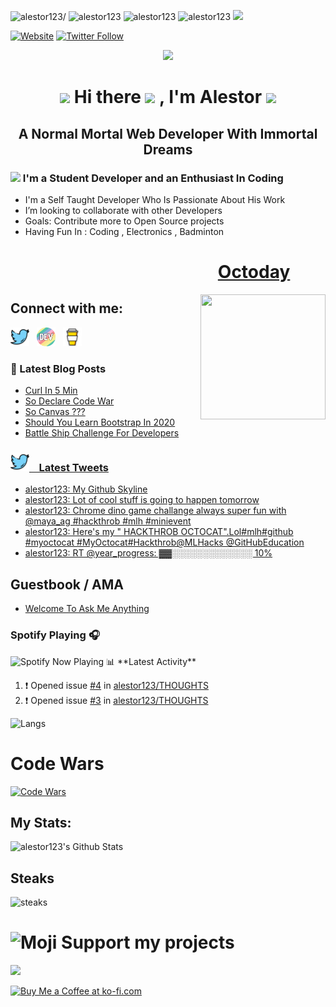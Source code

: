 <p align="left"> <img src=https://komarev.com/ghpvc/?username=alestor123 alt=alestor123/>  <img src="https://badges.pufler.dev/gists/alestor123"  alt=alestor123> 
<img src="https://badges.pufler.dev/repos/alestor123" alt="alestor123"> <img src="https://badges.pufler.dev/years/alestor123" alt="alestor123">
<img src="https://img.shields.io/github/last-commit/alestor123/alestor123.svg?style=flat-square">
</p>

[![Website](https://img.shields.io/website?label=alestor123.github.io&style=for-the-badge&url=https%3A%2F%2Falestor123.github.io)](https://alestor123.github.io)
[![Twitter Follow](https://img.shields.io/twitter/follow/alestor123?color=1DA1F2&logo=twitter&style=for-the-badge)](https://twitter.com/alestor123)


<p align="center">
    <img src="https://raw.githubusercontent.com/alestor123/alestor123/master/assets/icon.svg">
</p>

<h1 align="center"> <img src="https://media.giphy.com/media/WUlplcMpOCEmTGBtBW/giphy.gif" width="30"> Hi there <img src="https://media.giphy.com/media/hvRJCLFzcasrR4ia7z/giphy.gif" width="25px"> , I'm Alestor <img src="https://media.giphy.com/media/WUlplcMpOCEmTGBtBW/giphy.gif" width="30">  </h1>
<h2 align="center"> A Normal Mortal Web Developer With Immortal Dreams</h2>

### <img src="https://emojis.slackmojis.com/emojis/images/1584726375/8272/blob-cool.gif?1584726375" width="28" />  I'm a Student Developer and an Enthusiast In Coding 
- I'm a Self Taught Developer Who Is Passionate About His Work
- I’m looking to collaborate with other Developers
- Goals: Contribute more to Open Source projects
- Having Fun In :  Coding , Electronics  , Badminton


<p align="center">  
<a href="https://octoday.glitch.me/" alt="octoday">
<h1 align=right style="padding-right:1.5cm">Octoday</h1>
<img width="200"  align=right height="200" src="https://octoday.glitch.me/octodex">
</a>
</p>

## Connect with me:

<a href="https://twitter.com/alestor123"><img height="30" src="./assets/twitter.png"></a>&nbsp;&nbsp;
<a href="https://dev.to/alestor123"><img height="30" src="./assets/devto.png"></a>&nbsp;&nbsp;
 <a href="https://www.buymeacoffee.com/alestor123"><img height="30" src="./assets/coffee.jpg"></a>&nbsp;&nbsp;


### 📕 Latest Blog Posts
<!-- BLOG-POST-LIST:START -->
- [Curl In 5 Min](https://dev.to/alestor123/curl-in-5-min-ngm)
- [So Declare Code War](https://dev.to/alestor123/so-declare-code-war-2673)
- [So Canvas ???](https://dev.to/alestor123/so-canvas-bdo)
- [Should You Learn Bootstrap In 2020](https://dev.to/alestor123/should-you-learn-bootstrap-in-2020-5007)
- [Battle Ship Challenge For Developers](https://dev.to/alestor123/battle-ship-challenge-for-developers-5i9)
<!-- BLOG-POST-LIST:END -->


### <a href="https://twitter.com/alestor123"><img height="30" src="./assets/twitter.png"> &nbsp;&nbsp;  Latest Tweets </a>

<!-- TWEET:START -->
- [alestor123: My Github Skyline](https://rss.app/articles/cb4e791f6f6d729c074351566bd3a7c508111d6e1e33b7f2d6ed954bd7d528d4f61eb1492ac7df6bf5a06e75de16079769dc6ee5c7147f1083)
- [alestor123: Lot of cool stuff is going to happen tomorrow](https://rss.app/articles/cb4e791f6f6d729c074351566bd3a7c508111d6e1e33b7f2d6ed954bd7d528d4f61eb1492ac7df6bf5a06875da100b9663d568e7ca14731082)
- [alestor123: Chrome dino game challange always super fun with @maya_ag #hackthrob #mlh #minievent](https://rss.app/articles/cb4e791f6f6d729c074351566bd3a7c508111d6e1e33b7f2d6ed954bd7d528d4f61eb1492ac7df6bf5a26c7bde110f9668d061e8c1107a128b)
- [alestor123: Here's my " HACKTHROB OCTOCAT".Lol#mlh#github #myoctocat #MyOctocat#Hackthrob@MLHacks @GitHubEducation](https://rss.app/articles/cb4e791f6f6d729c074351566bd3a7c508111d6e1e33b7f2d6ed954bd7d528d4f61eb1492ac7df6bf5a26c7eda110b9667d160e1c51a7e1d8d)
- [alestor123: RT @year_progress: ▓▓░░░░░░░░░░░░░ 10%](https://rss.app/articles/cb4e791f6f6d729c074351566bd3a7c508111d6e1e33b7f2d6ed954bd7d528d4f61eb1492ac7df6bf6aa6a78db11089b63d06fe3cb117b1183)
<!-- TWEET:END -->


## Guestbook / AMA

<!-- AMA:START -->
- [Welcome To Ask Me Anything](https://github.com/alestor123/AMA/issues/1)
<!-- AMA:END -->


### Spotify Playing 🎧
<img src="https://novatorem-1-git-master.alestor123.vercel.app/api/spotify-playing/" alt="Spotify Now Playing" width="350" />
📊 **Latest Activity**

<!--START_SECTION:activity-->
1. ❗️ Opened issue [#4](https://github.com/alestor123/THOUGHTS/issues/4) in [alestor123/THOUGHTS](https://github.com/alestor123/THOUGHTS)
2. ❗️ Opened issue [#3](https://github.com/alestor123/THOUGHTS/issues/3) in [alestor123/THOUGHTS](https://github.com/alestor123/THOUGHTS)
<!--END_SECTION:activity-->


![Langs](https://github-readme-stats.vercel.app/api/top-langs/?username=alestor123&layout=compact&theme=dark)

# Code Wars
<a href="https://www.codewars.com/users/alestor123/" >
    
![Code Wars](https://www.codewars.com/users/alestor123/badges/large)

</a>
 

## My Stats:

<img  alt="alestor123's Github Stats" src="https://github-readme-stats.vercel.app/api?username=alestor123&show_icons=true&theme=dark" />

## Steaks 
![steaks](https://github-readme-streak-stats.herokuapp.com/?user=alestor123)

# ![Moji](https://github.githubassets.com/images/icons/emoji/unicode/1f496.png) Support my projects

<a href="https://www.buymeacoffee.com/alestor123"><img src="https://img.buymeacoffee.com/button-api/?text=Buy me a coffee &emoji=💻&slug=alestor123&button_colour=FFDD00&font_colour=000000&font_family=Lato&outline_colour=000000&coffee_colour=ffffff"></a>

<a align="right" href='https://ko-fi.com/W7W724LT4' target='_blank'><img  style='border:0px;height:80px;width:250px;' src='https://www.ko-fi.com/img/githubbutton_sm.svg' border='0' alt='Buy Me a Coffee at ko-fi.com' /></a>
